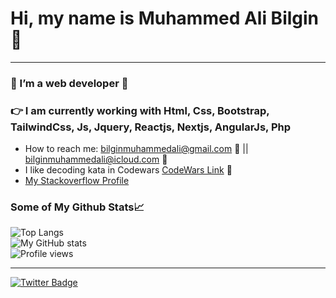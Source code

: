 <h1 style="align:center">Hi, my name is Muhammed Ali Bilgin 👋</h1>

---

### 🚀  I’m a web developer 🚀 
### 👉  I am currently working with Html, Css, Bootstrap, TailwindCss, Js, Jquery, Reactjs, Nextjs, AngularJs, Php
* How to reach me: bilginmuhammedali@gmail.com 📨 || bilginmuhammedali@icloud.com 📨
* I like decoding kata in Codewars [CodeWars Link](https://www.codewars.com/users/malibil) 🥷
* [My Stackoverflow Profile](https://stackoverflow.com/users/14885612/malibil)


### Some of My Github Stats📈
![Top Langs](https://github-readme-stats.vercel.app/api/top-langs/?username=muhammedalibilgin&layout=compact&count_private=true&theme=algolia&bg_color=45,0f0c29,904e95&title_color=fff) <br/>
![My GitHub stats](https://github-readme-stats.vercel.app/api?username=muhammedalibilgin&include_all_commits=true&show_icons=true&theme=algolia&bg_color=45,0f0c29,904e95&title_color=fff) <br/>
![Profile views](https://komarev.com/ghpvc/?username=muhammedalibilgin)

---
[![Twitter Badge](https://img.shields.io/badge/Twitter-1DA1F2?style=for-the-badge&logo=twitter&logoColor=white)](https://twitter.com/maliblgn/)


